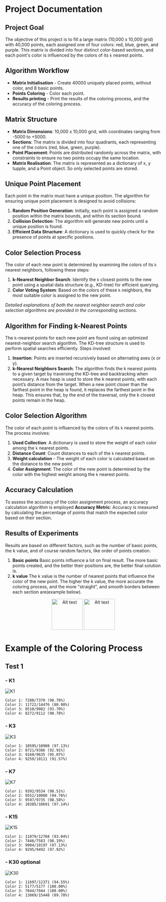 # Project Documentation

## Project Goal
The objective of this project is to fill a large matrix (10,000 x 10,000 grid) with 40,000 points, each assigned one of four colors: red, blue, green, and purple. This matrix is divided into four distinct color-based sections, and each point's color is influenced by the colors of its `k` nearest points.

## Algorithm Workflow
- **Matrix Initialisation** - Create 40000 uniquely placed points, without color, and 8 basic points.
- **Points Coloring** - Color each point.
- **Results printing** - Print the results of the coloring process, and the accuracy of the coloring process.

## Matrix Structure
- **Matrix Dimensions**: 10,000 x 10,000 grid, with coordinates ranging from -5000 to +5000.
- **Sections**: The matrix is divided into four quadrants, each representing one of the colors (red, blue, green, purple).
- **Point Placement**: Points are distributed randomly across the matrix, with constraints to ensure no two points occupy the same location.
- **Matrix Realisation**: The matrix is represented as a dictionary of x, y tupple, and a Point object. So only selected points are stored.

## Unique Point Placement
Each point in the matrix must have a unique position. The algorithm for ensuring unique point placement is designed to avoid collisions:
1. **Random Position Generation**: Initially, each point is assigned a random position within the matrix bounds, and within its section bound.
2. **Collision Detection**: The algorithm will generate new points until a unique position is found.
3. **Efficient Data Structure**: A dictionary is used to quickly check for the presence of points at specific positions.

## Color Selection Process
The color of each new point is determined by examining the colors of its `k` nearest neighbors, following these steps:
1. **k-Nearest Neighbor Search**: Identify the `k` closest points to the new point using a spatial data structure (e.g., KD-tree) for efficient querying.
2. **Color Voting System**: Based on the colors of these `k` neighbors, the most suitable color is assigned to the new point.

*Detailed explanations of both the nearest neighbor search and color selection algorithms are provided in the corresponding sections.*

## Algorithm for Finding k-Nearest Points
The `k`-nearest points for each new point are found using an optimized nearest-neighbor search algorithm. The KD-tree structure is used to perform spatial searches efficiently. Steps involved:
1. **Insertion**: Points are inserted recursively based on alternating axes (x or y).
2. **k-Nearest Neighbors Search**: The algorithm finds the k nearest points to a given target by traversing the KD-tree and backtracking when necessary. A max heap is used to store the k nearest points, with each point’s distance from the target. When a new point closer than the farthest point in the heap is found, it replaces the farthest point in the heap. This ensures that, by the end of the traversal, only the k closest points remain in the heap.

## Color Selection Algorithm
The color of each point is influenced by the colors of its `k` nearest points. The process involves:
1. **Used Collection**: A dictionary is used to store the weight of each color among the `k` nearest points. 
2. **Distance Count**: Count distances to each of the `k` nearest points.
3. **Weight calculation** - The weight of each color is calculated based on the distance to the new point.
3. **Color Assignment**: The color of the new point is determined by the color with the highest weight among the `k` nearest points.

## Accuracy Calculation
To assess the accuracy of the color assignment process, an accuracy calculation algorithm is employed
**Accuracy Metric**: Accuracy is measured by calculating the percentage of points that match the expected color based on their section.

## Results of Experiments
Results are based on different factors, such as the number of basic points, the k value, and of course random factors, like order of points creation.

1. **Basic points** Basic points influence a lot on final result. The more basic points created, and the better their positions are, the better final solution is.
2. **k value** The k value is the number of nearest points that influence the color of the new point. The higher the k value, the more accurate the coloring process, and the more "straight", and smooth borders between each section are(example below).
<div style="text-align: center;">
    <img src=imgs/exm1.png alt="Alt text" width="100" height="100">
    <img src=imgs/exm2.png alt="Alt text" width="100" height="100">
</div>

# Example of the Coloring Process

## Test 1

### - K1

![K1](imgs/1_k1.png)
```
Color 1: 7280/7370 (98.78%)
Color 2: 11722/14476 (80.98%)
Color 3: 8510/9082 (93.70%)
Color 4: 8272/9112 (90.78%)
```

### - K3
![K3](imgs/1_k2.png)

```
Color 1: 10595/10908 (97.13%)
Color 2: 8721/9386 (92.91%)
Color 3: 9160/9635 (95.07%)
Color 4: 9259/10111 (91.57%)
```

### - K7
![K7](imgs/1_k3.png)

```
Color 1: 9392/9534 (98.51%)
Color 2: 9552/10080 (94.76%)
Color 3: 9597/9735 (98.58%)
Color 4: 10385/10691 (97.14%)
```

### - K15
![K15](imgs/1_k15.png)

```
Color 1: 11879/12768 (93.04%)
Color 2: 7446/7583 (98.19%)
Color 3: 9904/10197 (97.13%)
Color 4: 9295/9492 (97.92%)
```

### - K30 optional
![K30](imgs/1_k30.png)

```
Color 1: 11697/12371 (94.55%)
Color 2: 5177/5177 (100.00%)
Color 3: 7044/7044 (100.00%)
Color 4: 13869/15448 (89.78%)
```


